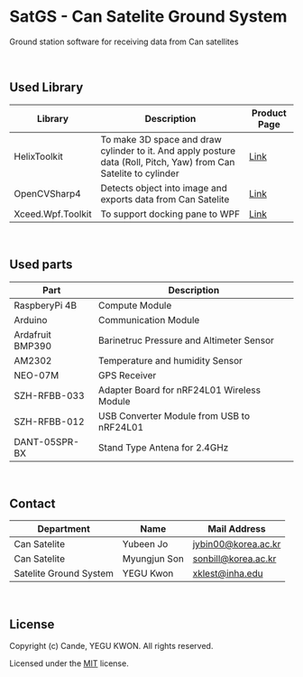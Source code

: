# SatGS - Can Satelite Ground System

Ground station software for receiving data from Can satellites

<br/>

## Used Library
|Library|Description|Product Page|
|-------|-----------|------------|
|HelixToolkit|To make 3D space and draw cylinder to it. And apply posture data (Roll, Pitch, Yaw) from Can Satelite to cylinder|[Link](https://github.com/helix-toolkit/helix-toolkit)|
|OpenCVSharp4|Detects object into image and exports data from Can Satelite|[Link](https://github.com/shimat/opencvsharp)|
|Xceed.Wpf.Toolkit|To support docking pane to WPF|[Link](https://xceed.com/en/our-products/product/toolkit-plus-for-wpf)|

<br/>

## Used parts
|Part|Description|
|----|-----------|
|RaspberyPi 4B|Compute Module|
|Arduino|Communication Module|
|Ardafruit BMP390|Barinetruc Pressure and Altimeter Sensor|
|AM2302|Temperature and humidity Sensor|
|NEO-07M|GPS Receiver|
|SZH-RFBB-033|Adapter Board for nRF24L01 Wireless Module|
|SZH-RFBB-012|USB Converter Module from USB to nRF24L01|
|DANT-05SPR-BX|Stand Type Antena for 2.4GHz|
<br/>

## Contact
|Department|Name|Mail Address|
|----------|----|------------|
|Can Satelite|Yubeen Jo|jybin00@korea.ac.kr|
|Can Satelite|Myungjun Son|sonbill@korea.ac.kr|
|Satelite Ground System|YEGU Kwon|xklest@inha.edu|

<br/>

## License
Copyright (c) Cande, YEGU KWON. All rights reserved.

Licensed under the [MIT](LICENSE) license.
 
